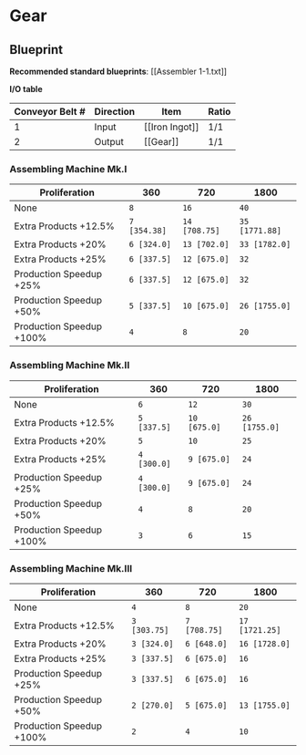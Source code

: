 # Gear

## Blueprint

**Recommended standard blueprints**: [[Assembler 1-1.txt]]

**I/O table**

| Conveyor Belt # | Direction | Item           | Ratio |
| --------------- | --------- | -------------- | ----- |
| 1               | Input     | [[Iron Ingot]] | 1/1   |
| 2               | Output    | [[Gear]]       | 1/1   |

### Assembling Machine Mk.I

| Proliferation            | 360          | 720           | 1800           |
| ------------------------ | ------------ | ------------- | -------------- |
| None                     | `8`          | `16`          | `40`           |
| Extra Products +12.5%    | `7 [354.38]` | `14 [708.75]` | `35 [1771.88]` |
| Extra Products +20%      | `6 [324.0]`  | `13 [702.0]`  | `33 [1782.0]`  |
| Extra Products +25%      | `6 [337.5]`  | `12 [675.0]`  | `32`           |
| Production Speedup +25%  | `6 [337.5]`  | `12 [675.0]`  | `32`           |
| Production Speedup +50%  | `5 [337.5]`  | `10 [675.0]`  | `26 [1755.0]`  |
| Production Speedup +100% | `4`          | `8`           | `20`           |

### Assembling Machine Mk.II

| Proliferation            | 360         | 720          | 1800          |
| ------------------------ | ----------- | ------------ | ------------- |
| None                     | `6`         | `12`         | `30`          |
| Extra Products +12.5%    | `5 [337.5]` | `10 [675.0]` | `26 [1755.0]` |
| Extra Products +20%      | `5`         | `10`         | `25`          |
| Extra Products +25%      | `4 [300.0]` | `9 [675.0]`  | `24`          |
| Production Speedup +25%  | `4 [300.0]` | `9 [675.0]`  | `24`          |
| Production Speedup +50%  | `4`         | `8`          | `20`          |
| Production Speedup +100% | `3`         | `6`          | `15`          |

### Assembling Machine Mk.III

| Proliferation            | 360          | 720          | 1800           |
| ------------------------ | ------------ | ------------ | -------------- |
| None                     | `4`          | `8`          | `20`           |
| Extra Products +12.5%    | `3 [303.75]` | `7 [708.75]` | `17 [1721.25]` |
| Extra Products +20%      | `3 [324.0]`  | `6 [648.0]`  | `16 [1728.0]`  |
| Extra Products +25%      | `3 [337.5]`  | `6 [675.0]`  | `16`           |
| Production Speedup +25%  | `3 [337.5]`  | `6 [675.0]`  | `16`           |
| Production Speedup +50%  | `2 [270.0]`  | `5 [675.0]`  | `13 [1755.0]`  |
| Production Speedup +100% | `2`          | `4`          | `10`           |
